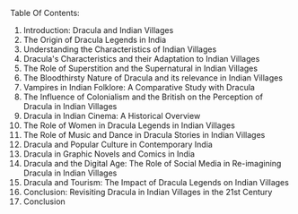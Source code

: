 Table Of Contents:

1. Introduction: Dracula and Indian Villages
2. The Origin of Dracula Legends in India
3. Understanding the Characteristics of Indian Villages
4. Dracula's Characteristics and their Adaptation to Indian Villages
5. The Role of Superstition and the Supernatural in Indian Villages
6. The Bloodthirsty Nature of Dracula and its relevance in Indian Villages
7. Vampires in Indian Folklore: A Comparative Study with Dracula
8. The Influence of Colonialism and the British on the Perception of Dracula in Indian Villages
9. Dracula in Indian Cinema: A Historical Overview
10. The Role of Women in Dracula Legends in Indian Villages
11. The Role of Music and Dance in Dracula Stories in Indian Villages
12. Dracula and Popular Culture in Contemporary India
13. Dracula in Graphic Novels and Comics in India
14. Dracula and the Digital Age: The Role of Social Media in Re-imagining Dracula in Indian Villages
15. Dracula and Tourism: The Impact of Dracula Legends on Indian Villages
16. Conclusion: Revisiting Dracula in Indian Villages in the 21st Century
17. Conclusion